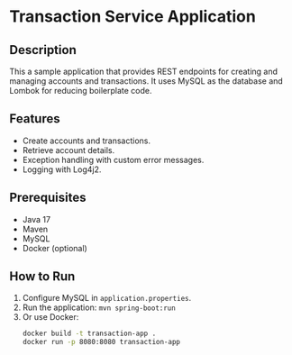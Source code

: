 # Transaction Service Application

## Description
This a sample application that provides REST endpoints for creating and managing accounts and transactions. It uses MySQL as the database and Lombok for reducing boilerplate code.

## Features
- Create accounts and transactions.
- Retrieve account details.
- Exception handling with custom error messages.
- Logging with Log4j2.

## Prerequisites
- Java 17
- Maven
- MySQL
- Docker (optional)

## How to Run
1. Configure MySQL in `application.properties`.
2. Run the application: `mvn spring-boot:run`
3. Or use Docker:
   ```bash
   docker build -t transaction-app .
   docker run -p 8080:8080 transaction-app
